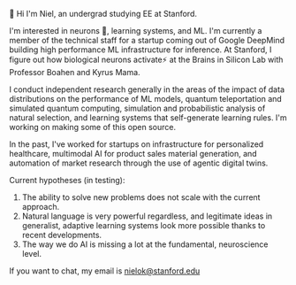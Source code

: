 👋 Hi I'm Niel, an undergrad studying EE at Stanford. 

I'm interested in neurons 🧠, learning systems, and ML. I'm currently a member of the technical staff for a startup coming out of Google DeepMind building high performance ML infrastructure for inference. At Stanford, I figure out how biological neurons activate⚡️ at the Brains in Silicon Lab with Professor Boahen and Kyrus Mama. 

I conduct independent research generally in the areas of the impact of data distributions on the performance of ML models, quantum teleportation and simulated quantum computing, simulation and probabilistic analysis of natural selection, and learning systems that self-generate learning rules. I'm working on making some of this open source.

In the past, I've worked for startups on infrastructure for personalized healthcare, multimodal AI for product sales material generation, and automation of market research through the use of agentic digital twins.  

Current hypotheses (in testing):
1. The ability to solve new problems does not scale with the current approach. 
2. Natural language is very powerful regardless, and legitimate ideas in generalist, adaptive learning systems look more possible thanks to recent developments.
3. The way we do AI is missing a lot at the fundamental, neuroscience level.

If you want to chat, my email is nielok@stanford.edu
<!--
**NielOk/NielOk** is a ✨ _special_ ✨ repository because its `README.md` (this file) appears on your GitHub profile.

Here are some ideas to get you started:

- 🔭 I’m currently working on ...
- 🌱 I’m currently learning ...
- 👯 I’m looking to collaborate on ...
- 🤔 I’m looking for help with ...
- 💬 Ask me about ...
- 📫 How to reach me: ...
- 😄 Pronouns: ...
- ⚡ Fun fact: ...
-->
